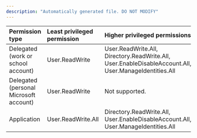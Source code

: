 ```yaml
---
description: "Automatically generated file. DO NOT MODIFY"
---
```


|Permission type|Least privileged permission|Higher privileged permissions|
|:---|:---|:---|
|Delegated (work or school account)|User.ReadWrite|User.ReadWrite.All, Directory.ReadWrite.All, User.EnableDisableAccount.All, User.ManageIdentities.All|
|Delegated (personal Microsoft account)|User.ReadWrite|Not supported.|
|Application|User.ReadWrite.All|Directory.ReadWrite.All, User.EnableDisableAccount.All, User.ManageIdentities.All|

